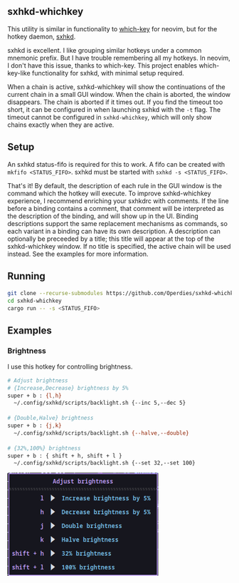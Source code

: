 ## sxhkd-whichkey

This utility is similar in functionality to [which-key](https://github.com/folke/which-key.nvim) for neovim, but for the hotkey daemon, [sxhkd](https://github.com/baskerville/sxhkd).

sxhkd is excellent. I like grouping similar hotkeys under a common mnemonic prefix. But I have trouble remembering all my hotkeys. In neovim, I don't have this issue, thanks to which-key. This project enables which-key-like functionality for sxhkd, with minimal setup required.

When a chain is active, sxhkd-whichkey will show the continuations of the current chain in a small GUI window. When the chain is aborted, the window disappears. The chain is aborted if it times out. If you find the timeout too short, it can be configured in when launching sxhkd with the `-t` flag. The timeout cannot be configured in `sxhkd-whichkey`, which will only show chains exactly when they are active.

## Setup

An sxhkd status-fifo is required for this to work. A fifo can be created with `mkfifo <STATUS_FIFO>`. sxhkd must be started with `sxhkd -s <STATUS_FIFO>`.

That's it! By default, the description of each rule in the GUI window is the command which the hotkey will execute.
To improve sxhkd-whichkey experience, I recommend enriching your sxhkdrc with comments. If the line before a binding contains a comment, that comment will be interpreted as the description of the binding, and will show up in the UI. Binding descriptions support the same replacement mechanisms as commands, so each variant in a binding can have its own description. A description can optionally be preceeded by a title; this title will appear at the top of the sxhkd-whichkey window. If no title is specified, the active chain will be used instead. See the examples for more information.

## Running

```bash
git clone --recurse-submodules https://github.com/Operdies/sxhkd-whichkey
cd sxhkd-whichkey
cargo run -- -s <STATUS_FIFO>
```

## Examples

### Brightness

I use this hotkey for controlling brightness. 
```bash
# Adjust brightness
# {Increase,Decrease} brightness by 5%
super + b : {l,h} 
  ~/.config/sxhkd/scripts/backlight.sh {--inc 5,--dec 5}

# {Double,Halve} brightness
super + b : {j,k} 
  ~/.config/sxhkd/scripts/backlight.sh {--halve,--double}

# {32%,100%} brightness
super + b : { shift + h, shift + l }
  ~/.config/sxhkd/scripts/backlight.sh {--set 32,--set 100}
```

![brightness](./doc/screenshots/brightness.png)

